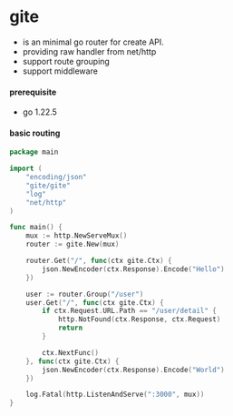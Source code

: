 # gite

- is an minimal go router for create API.
- providing raw handler from net/http
- support route grouping
- support middleware

#### prerequisite

- go 1.22.5

#### basic routing

```go
package main

import (
	"encoding/json"
	"gite/gite"
	"log"
	"net/http"
)

func main() {
	mux := http.NewServeMux()
	router := gite.New(mux)

	router.Get("/", func(ctx gite.Ctx) {
		json.NewEncoder(ctx.Response).Encode("Hello")
	})

	user := router.Group("/user")
	user.Get("/", func(ctx gite.Ctx) {
		if ctx.Request.URL.Path == "/user/detail" {
			http.NotFound(ctx.Response, ctx.Request)
			return
		}

		ctx.NextFunc()
	}, func(ctx gite.Ctx) {
		json.NewEncoder(ctx.Response).Encode("World")
	})

	log.Fatal(http.ListenAndServe(":3000", mux))
}
```
